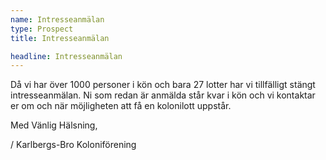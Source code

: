 ```yaml
---
name: Intresseanmälan
type: Prospect
title: Intresseanmälan

headline: Intresseanmälan
---
```


Då vi har över 1000 personer i kön och bara 27 lotter har vi tillfälligt stängt intresseanmälan. Ni som redan
är anmälda står kvar i kön och vi kontaktar er om och när möjligheten att få en kolonilott uppstår.

Med Vänlig Hälsning,

/ Karlbergs-Bro Koloniförening
